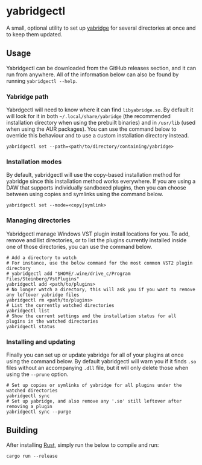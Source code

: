 # yabridgectl

A small, optional utility to set up
[yabridge](https://github.com/robbert-vdh/yabridge) for several directories at
once and to keep them updated.

## Usage

Yabridgectl can be downloaded from the GitHub releases section, and it can run
from anywhere. All of the information below can also be found by running
`yabridgectl --help`.

### Yabridge path

Yabrdgectl will need to know where it can find `libyabridge.so`. By default it
will look for it in both `~/.local/share/yabridge` (the recommended installation
directory when using the prebuilt binaries) and in `/usr/lib` (used when using
the AUR packages). You can use the command below to override this behaviour and
to use a custom installation directory instead.

```shell
yabridgectl set --path=<path/to/directory/containing/yabridge>
```

### Installation modes

By default, yabridgectl will use the copy-based installation method for yabridge
since this installation method works everywhere. If you are using a DAW that
supports individually sandboxed plugins, then you can choose between using
copies and symlinks using the command below.

```shell
yabridgectl set --mode=<copy|symlink>
```

### Managing directories

Yabridgectl manage Windows VST plugin install locations for you. To add, remove
and list directories, or to list the plugins currently installed inside one of
those directories, you can use the command below.

```shell
# Add a directory to watch
# For instance, use the below command for the most common VST2 plugin directory
# yabridgectl add "$HOME/.wine/drive_c/Program Files/Steinberg/VstPlugins"
yabridgectl add <path/to/plugins>
# No longer watch a directory, this will ask you if you want to remove any leftover yabridge files
yabridgectl rm <path/to/plugins>
# List the currently watched directories
yabridgectl list
# Show the current settings and the installation status for all plugins in the watched directories
yabridgectl status
```

### Installing and updating

Finally you can set up or update yabridge for all of your plugins at once using
the command below. By default yabridgectl will warn you if it finds `.so` files
without an accompanying `.dll` file, but it will only delete those when using
the `--prune` option.

```shell
# Set up copies or symlinks of yabridge for all plugins under the watched directories
yabridgectl sync
# Set up yabridge, and also remove any '.so' still leftover after removing a plugin
yabridgectl sync --purge
```

## Building

After installing [Rust](https://rustup.rs/), simply run the below to compile and
run:

```shell
cargo run --release
```
